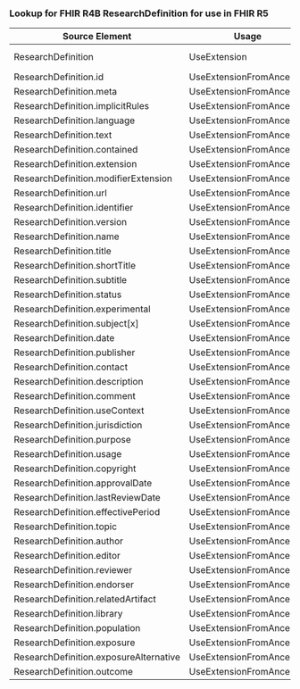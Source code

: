 ### Lookup for FHIR R4B ResearchDefinition for use in FHIR R5

| Source Element | Usage | Target |
| -------------- | ----- | ------ |
| ResearchDefinition | UseExtension | http://hl7.org/fhir/4.3/StructureDefinition/extension-ResearchDefinition |
| ResearchDefinition.id | UseExtensionFromAncestor | - |
| ResearchDefinition.meta | UseExtensionFromAncestor | - |
| ResearchDefinition.implicitRules | UseExtensionFromAncestor | - |
| ResearchDefinition.language | UseExtensionFromAncestor | - |
| ResearchDefinition.text | UseExtensionFromAncestor | - |
| ResearchDefinition.contained | UseExtensionFromAncestor | - |
| ResearchDefinition.extension | UseExtensionFromAncestor | - |
| ResearchDefinition.modifierExtension | UseExtensionFromAncestor | - |
| ResearchDefinition.url | UseExtensionFromAncestor | - |
| ResearchDefinition.identifier | UseExtensionFromAncestor | - |
| ResearchDefinition.version | UseExtensionFromAncestor | - |
| ResearchDefinition.name | UseExtensionFromAncestor | - |
| ResearchDefinition.title | UseExtensionFromAncestor | - |
| ResearchDefinition.shortTitle | UseExtensionFromAncestor | - |
| ResearchDefinition.subtitle | UseExtensionFromAncestor | - |
| ResearchDefinition.status | UseExtensionFromAncestor | - |
| ResearchDefinition.experimental | UseExtensionFromAncestor | - |
| ResearchDefinition.subject[x] | UseExtensionFromAncestor | - |
| ResearchDefinition.date | UseExtensionFromAncestor | - |
| ResearchDefinition.publisher | UseExtensionFromAncestor | - |
| ResearchDefinition.contact | UseExtensionFromAncestor | - |
| ResearchDefinition.description | UseExtensionFromAncestor | - |
| ResearchDefinition.comment | UseExtensionFromAncestor | - |
| ResearchDefinition.useContext | UseExtensionFromAncestor | - |
| ResearchDefinition.jurisdiction | UseExtensionFromAncestor | - |
| ResearchDefinition.purpose | UseExtensionFromAncestor | - |
| ResearchDefinition.usage | UseExtensionFromAncestor | - |
| ResearchDefinition.copyright | UseExtensionFromAncestor | - |
| ResearchDefinition.approvalDate | UseExtensionFromAncestor | - |
| ResearchDefinition.lastReviewDate | UseExtensionFromAncestor | - |
| ResearchDefinition.effectivePeriod | UseExtensionFromAncestor | - |
| ResearchDefinition.topic | UseExtensionFromAncestor | - |
| ResearchDefinition.author | UseExtensionFromAncestor | - |
| ResearchDefinition.editor | UseExtensionFromAncestor | - |
| ResearchDefinition.reviewer | UseExtensionFromAncestor | - |
| ResearchDefinition.endorser | UseExtensionFromAncestor | - |
| ResearchDefinition.relatedArtifact | UseExtensionFromAncestor | - |
| ResearchDefinition.library | UseExtensionFromAncestor | - |
| ResearchDefinition.population | UseExtensionFromAncestor | - |
| ResearchDefinition.exposure | UseExtensionFromAncestor | - |
| ResearchDefinition.exposureAlternative | UseExtensionFromAncestor | - |
| ResearchDefinition.outcome | UseExtensionFromAncestor | - |
